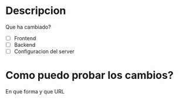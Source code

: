# Descripcion
Que ha cambiado?
- [ ] Frontend
- [ ] Backend
- [ ] Configuracion del server

# Como puedo probar los cambios?
En que forma y que URL
